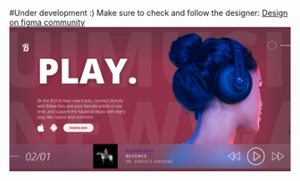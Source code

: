 #Under development :) 
Make sure to check and follow the designer: <a href='https://www.figma.com/community/file/1073698572357963096/music-website-cover'>Design on figma community</a>
<img src='./src/assets/img/preview.png' alt='preview'/>
